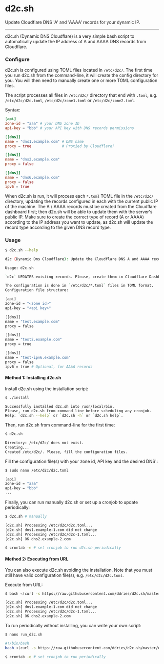 # d2c.sh

Update Cloudflare DNS 'A' and 'AAAA' records for your dynamic IP.

---

d2c.sh (Dynamic DNS Cloudflare) is a very simple bash script to automatically update the IP address of A and AAAA DNS records from Cloudflare.

### Configure

d2c.sh is configured using TOML files located in `/etc/d2c/`. The first time you run d2c.sh from the command-line, it will create the config directory for you. You will then need to manually create one or more TOML configuration files.

The script processes all files in `/etc/d2c/` directory that end with `.toml`, e.g. `/etc/d2c/d2c.toml`, `/etc/d2c/zone1.toml` or `/etc/d2c/zone2.toml`.

Syntax:

```toml
[api]
zone-id = "aaa" # your DNS zone ID
api-key = "bbb" # your API key with DNS records permissions

[[dns]]
name = "dns1.example.com" # DNS name
proxy = true              # Proxied by Cloudflare?

[[dns]]
name = "dns2.example.com"
proxy = false

[[dns]]
name = "dns6.example.com"
proxy = false
ipv6 = true
```

When d2c.sh is run, it will process each `*.toml` TOML file in the `/etc/d2c/` directory, updating the records configured in each with the current public IP of the machine. The A / AAAA records must be created from the Cloudflare dashboard first; then d2c.sh will be able to update them with the server's public IP. Make sure to create the correct type of record (A or AAAA) according to the IP address you want to update, as d2c.sh will update the record type according to the given DNS record type.

### Usage

```sh
$ d2c.sh --help

d2c (Dynamic Dns Cloudflare): Update the Cloudflare DNS A and AAAA records for your dynamic IP.

Usage: d2c.sh

`d2c` UPDATES existing records. Please, create them in Cloudflare Dashboard before running this script.

The configuration is done in `/etc/d2c/*.toml` files in TOML format.
Configuration file structure:

[api]
zone-id = "<zone id>"
api-key = "<api key>"

[[dns]]
name = "test.example.com"
proxy = false

[[dns]]
name = "test2.example.com"
proxy = true

[[dns]]
name = "test-ipv6.example.com"
proxy = false
ipv6 = true # Optional, for AAAA records

```

#### Method 1: Installing d2c.sh

Install d2c.sh using the installation script:

```sh
$ ./install

Successfully installed d2c.sh into /usr/local/bin.
Please, run d2c.sh from command-line before scheduling any cronjob.
Help: `d2c.sh --help` or `d2c.sh -h` or `d2c.sh help`.
```

Then, run d2c.sh from command-line for the first time:

```sh
$ d2c.sh

Directory: /etc/d2c/ does not exist.
Creating...
Created /etc/d2c/. Please, fill the configuration files.
```

Fill the configuration file(s) with your zone id, API key and the desired DNS':

```sh
$ sudo nano /etc/d2c/d2c.toml

[api]
zone-id = "aaa"
api-key = "bbb"
...
```

Finally, you can run manually d2c.sh or set up a cronjob to update periodically:

```sh
$ d2c.sh # manually

[d2c.sh] Processing /etc/d2c/d2c.toml...
[d2c.sh] dns1.example-1.com did not change
[d2c.sh] Processing /etc/d2c/d2c-1.toml...
[d2c.sh] OK dns2.example-2.com

$ crontab -e # set cronjob to run d2c.sh periodically
```

#### Method 2: Executing from URL

You can also execute d2c.sh avoiding the installation. Note that you must still have valid configuration file(s), e.g. `/etc/d2c/d2c.toml`.

Execute from URL:

```sh
$ bash <(curl -s https://raw.githubusercontent.com/ddries/d2c.sh/master/d2c.sh)

[d2c.sh] Processing /etc/d2c/d2c.toml...
[d2c.sh] dns1.example-1.com did not change
[d2c.sh] Processing /etc/d2c/d2c-1.toml...
[d2c.sh] OK dns2.example-2.com
```

To run periodically without installing, you can write your own script:

```sh
$ nano run_d2c.sh

#!/bin/bash
bash <(curl -s https://raw.githubusercontent.com/ddries/d2c.sh/master/d2c.sh)

$ crontab -e # set cronjob to run periodically
```
